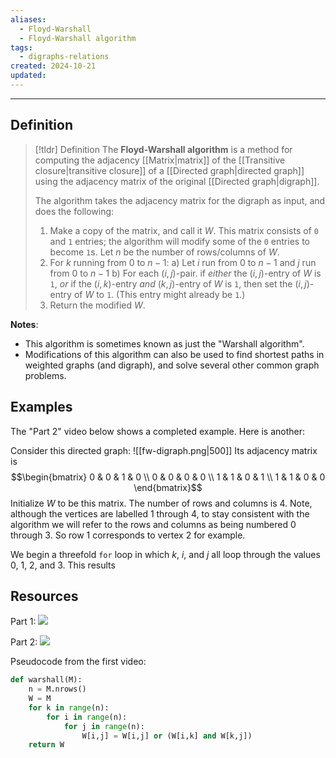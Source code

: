 ```yaml
---
aliases:
  - Floyd-Warshall
  - Floyd-Warshall algorithm
tags:
  - digraphs-relations
created: 2024-10-21
updated:
---
```

---
## Definition 

> [!tldr] Definition
> The **Floyd-Warshall algorithm** is a method for computing the adjacency [[Matrix|matrix]] of the [[Transitive closure|transitive closure]] of a [[Directed graph|directed graph]] using the adjacency matrix of the original [[Directed graph|digraph]]. 
> 
> The algorithm takes the adjacency matrix for the digraph as input, and does the following: 
> 1. Make a copy of the matrix, and call it $W$. This matrix consists of `0` and `1` entries; the algorithm will modify some of the `0` entries to become `1`s. Let $n$ be the number of rows/columns of $W$. 
> 2. For $k$ running from $0$ to $n-1$:
> 	a) Let $i$ run from $0$ to $n-1$ and $j$ run from $0$ to $n-1$
> 	b) For each $(i,j)$-pair. if *either* the $(i,j)$-entry of $W$ is `1`, *or* if the $(i,k)$-entry *and* $(k,j)$-entry of $W$ is `1`, then set the $(i,j)$-entry of $W$ to `1`. (This entry might already be `1`.)
> 3. Return the modified $W$. 


**Notes**: 
* This algorithm is sometimes known as just the "Warshall algorithm". 
* Modifications of this algorithm can also be used to find shortest paths in weighted graphs (and digraph), and solve several other common graph problems. 

## Examples 

The "Part 2" video below shows a completed example. Here is another: 

Consider this directed graph:
![[fw-digraph.png|500]]
Its adjacency matrix is 
$$\begin{bmatrix} 0 & 0 & 1 & 0 \\ 0 & 0 & 0 & 0 \\ 1 & 1 & 0 & 1 \\ 1 & 1 & 0 & 0 \end{bmatrix}$$
Initialize $W$ to be this matrix. The number of rows and columns is 4. Note, although the vertices are labelled 1 through 4, to stay consistent with the algorithm we will refer to the rows and columns as being numbered 0 through 3. So row 1 corresponds to vertex 2 for example. 

We begin a threefold `for` loop in which $k$, $i$, and $j$ all loop through the values 0, 1, 2, and 3. This results 

## Resources 

Part 1: 
![](https://www.youtube.com/watch?v=hKCqske0rAE)


Part 2: 
![](https://www.youtube.com/watch?v=BTRssTnhZVU)

Pseudocode from the first video: 
```python
def warshall(M):
    n = M.nrows()
    W = M
    for k in range(n):
        for i in range(n):
            for j in range(n):
                W[i,j] = W[i,j] or (W[i,k] and W[k,j])
    return W
```
